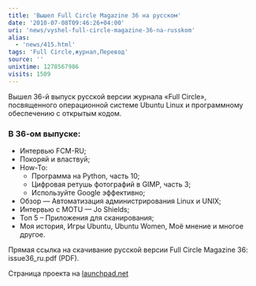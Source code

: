 ```yaml
---
title: 'Вышел Full Circle Magazine 36 на русском'
date: '2010-07-08T09:46:26+04:00'
uri: 'news/vyshel-full-circle-magazine-36-na-russkom'
alias: 
  - 'news/415.html'
tags: 'Full Circle,журнал,Перевод'
source: ''
unixtime: 1278567986
visits: 1509
---
```

Вышел 36-й выпуск русской версии журнала «Full Circle», посвященного операционной системе Ubuntu Linux и программному обеспечению с открытым кодом.

### В 36-ом выпуске:

*   Интервью FCM-RU;
*   Покоряй и властвуй;
*   How-To:
    *   Программа на Python, часть 10;
    *   Цифровая ретушь фотографий в GIMP, часть 3;
    *   Используйте Google эффективно;
*   Обзор — Автоматизация администрирования Linux и UNIX;
*   Интервью с MOTU — Jo Shields;
*   Топ 5 – Приложения для сканирования;
*   Моя история, Игры Ubuntu, Ubuntu Women, Моё мнение и многое другое.

Прямая ссылка на скачивание русской версии Full Circle Magazine 36: issue36\_ru.pdf (PDF).

Страница проекта на [launchpad.net](http://launchpad.net/fcm-ru/+milestone/releases)
